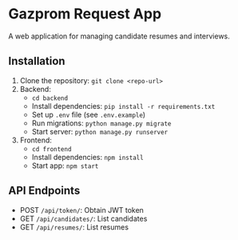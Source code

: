 # Gazprom Request App
A web application for managing candidate resumes and interviews.

## Installation
1. Clone the repository: `git clone <repo-url>`
2. Backend:
   - `cd backend`
   - Install dependencies: `pip install -r requirements.txt`
   - Set up `.env` file (see `.env.example`)
   - Run migrations: `python manage.py migrate`
   - Start server: `python manage.py runserver`
3. Frontend:
   - `cd frontend`
   - Install dependencies: `npm install`
   - Start app: `npm start`

## API Endpoints
- POST `/api/token/`: Obtain JWT token
- GET `/api/candidates/`: List candidates
- GET `/api/resumes/`: List resumes